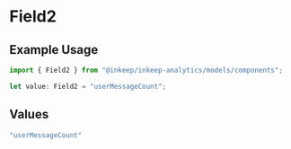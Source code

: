 # Field2

## Example Usage

```typescript
import { Field2 } from "@inkeep/inkeep-analytics/models/components";

let value: Field2 = "userMessageCount";
```

## Values

```typescript
"userMessageCount"
```
